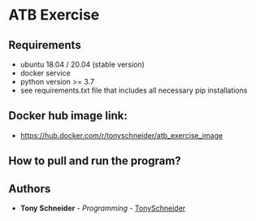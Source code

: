 # ATB Exercise

## Requirements

* ubuntu 18.04 / 20.04 (stable version)
* docker service
* python version >= 3.7
* see requirements.txt file that includes all necessary pip installations

## Docker hub image link:

* https://hub.docker.com/r/tonyschneider/atb_exercise_image

## How to pull and run the program?



## Authors

* **Tony Schneider** - *Programming* - [TonySchneider](https://github.com/tonySchneider)

